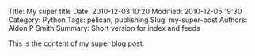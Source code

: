Title: My super title
Date: 2010-12-03 10:20
Modified: 2010-12-05 19:30
Category: Python
Tags: pelican, publishing
Slug: my-super-post
Authors: Aldon P Smith
Summary: Short version for index and feeds

This is the content of my super blog post.
